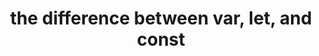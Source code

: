 ---
title: the difference between var, let, and const
published: October 15, 2018
meta: a explanation of why and how to use const, let, and var variable declarations in javascript.
pic: images/javascript.png
imgAlt: the javascript logo
tags: ["javascript"]
link: https://codinglead.github.io/2018/10/15/the-difference-between-var-let-and-const/
---